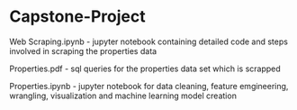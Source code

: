 # Capstone-Project

Web Scraping.ipynb - jupyter notebook containing detailed code and steps involved in scraping the properties data 


Properties.pdf - sql queries for the properties data set which is scrapped


Properties.ipynb - jupyter notebook for data cleaning, feature emgineering, wrangling, visualization and machine learning model creation
